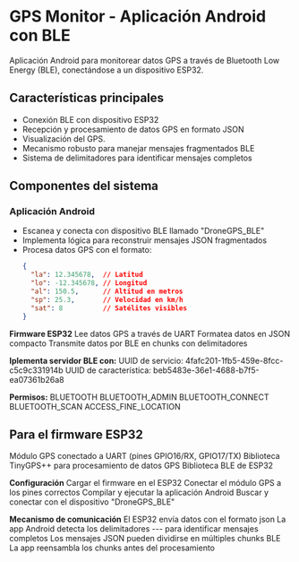 # GPS Monitor - Aplicación Android con BLE

Aplicación Android para monitorear datos GPS a través de Bluetooth Low Energy (BLE), conectándose a un dispositivo ESP32.

## Características principales

- Conexión BLE con dispositivo ESP32
- Recepción y procesamiento de datos GPS en formato JSON
- Visualización del GPS.
- Mecanismo robusto para manejar mensajes fragmentados BLE
- Sistema de delimitadores para identificar mensajes completos

## Componentes del sistema

### Aplicación Android
- Escanea y conecta con dispositivo BLE llamado "DroneGPS_BLE"
- Implementa lógica para reconstruir mensajes JSON fragmentados
- Procesa datos GPS con el formato:
  ```json
  {
    "la": 12.345678,  // Latitud
    "lo": -12.345678, // Longitud
    "al": 150.5,      // Altitud en metros
    "sp": 25.3,       // Velocidad en km/h
    "sat": 8          // Satélites visibles
  }

**Firmware ESP32**
Lee datos GPS a través de UART
Formatea datos en JSON compacto
Transmite datos por BLE en chunks con delimitadores

**Iplementa servidor BLE con:**
UUID de servicio: 4fafc201-1fb5-459e-8fcc-c5c9c331914b
UUID de característica: beb5483e-36e1-4688-b7f5-ea07361b26a8

**Permisos:**
BLUETOOTH
BLUETOOTH_ADMIN
BLUETOOTH_CONNECT
BLUETOOTH_SCAN
ACCESS_FINE_LOCATION

## Para el firmware ESP32 ##

Módulo GPS conectado a UART (pines GPIO16/RX, GPIO17/TX)
Biblioteca TinyGPS++ para procesamiento de datos GPS
Biblioteca BLE de ESP32

**Configuración**
Cargar el firmware en el ESP32
Conectar el módulo GPS a los pines correctos
Compilar y ejecutar la aplicación Android
Buscar y conectar con el dispositivo "DroneGPS_BLE"

**Mecanismo de comunicación**
El ESP32 envía datos con el formato json
La app Android detecta los delimitadores --- para identificar mensajes completos
Los mensajes JSON pueden dividirse en múltiples chunks BLE
La app reensambla los chunks antes del procesamiento
